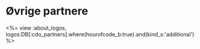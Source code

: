 

# Øvrige partnere

<%= view :about_logos, logos:DB[:cdo_partners].where(hourofcode_b:true).and(kind_s:'additional') %>